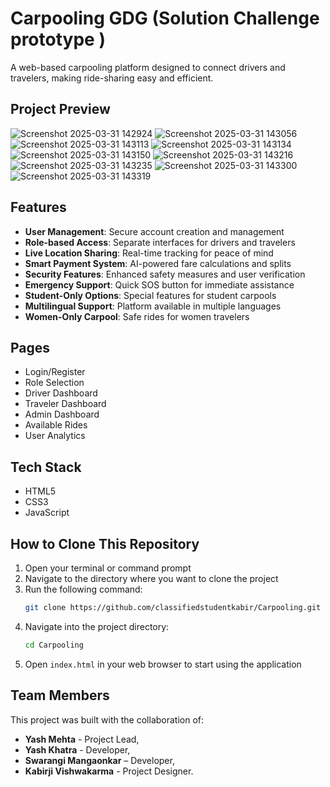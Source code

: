 # Carpooling GDG (Solution Challenge prototype )

A web-based carpooling platform designed to connect drivers and travelers, making ride-sharing easy and efficient.

## Project Preview
<!-- Add your project screenshots here -->


![Screenshot 2025-03-31 142924](https://github.com/user-attachments/assets/e5381156-3c63-4281-847b-b2db0581a16b)
![Screenshot 2025-03-31 143056](https://github.com/user-attachments/assets/1ad52e52-4bcb-4b79-bba8-7bf572c70cbd)
![Screenshot 2025-03-31 143113](https://github.com/user-attachments/assets/43e27f0a-aad7-4530-b6b1-eb926ac8f72f)
![Screenshot 2025-03-31 143134](https://github.com/user-attachments/assets/c4b8e154-fdd2-4faa-9767-962d83f1332e)
![Screenshot 2025-03-31 143150](https://github.com/user-attachments/assets/916a0a0f-6980-4097-a21a-0d25c46456e3)
![Screenshot 2025-03-31 143216](https://github.com/user-attachments/assets/359962db-cdde-4176-aef9-4f0f162e2559)
![Screenshot 2025-03-31 143235](https://github.com/user-attachments/assets/551f33a2-9468-4ce8-9494-3f81cdda137d)
![Screenshot 2025-03-31 143300](https://github.com/user-attachments/assets/537321c9-23b4-4657-bdd5-942f20b64403)
![Screenshot 2025-03-31 143319](https://github.com/user-attachments/assets/d48a342b-0d1d-4c15-bd06-b7d6f0bf1703)
## Features

- **User Management**: Secure account creation and management
- **Role-based Access**: Separate interfaces for drivers and travelers
- **Live Location Sharing**: Real-time tracking for peace of mind
- **Smart Payment System**: AI-powered fare calculations and splits
- **Security Features**: Enhanced safety measures and user verification
- **Emergency Support**: Quick SOS button for immediate assistance
- **Student-Only Options**: Special features for student carpools
- **Multilingual Support**: Platform available in multiple languages
- **Women-Only Carpool**: Safe rides for women travelers

## Pages

- Login/Register
- Role Selection
- Driver Dashboard
- Traveler Dashboard
- Admin Dashboard
- Available Rides
- User Analytics

## Tech Stack

- HTML5
- CSS3
- JavaScript

## How to Clone This Repository

1. Open your terminal or command prompt
2. Navigate to the directory where you want to clone the project
3. Run the following command:
   ```bash
   git clone https://github.com/classifiedstudentkabir/Carpooling.git
   ```
4. Navigate into the project directory:
   ```bash
   cd Carpooling
   ```
5. Open `index.html` in your web browser to start using the application

## Team Members

This project was built with the collaboration of:

- **Yash Mehta** - Project Lead,
- **Yash Khatra** - Developer,
- **Swarangi Mangaonkar** – Developer,
- **Kabirji Vishwakarma** - Project Designer.
 
